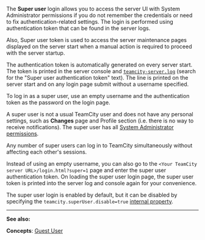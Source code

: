 [//]: # (title: Super User)
[//]: # (auxiliary-id: Super User)
The __Super user__ login allows you to access the server UI with System Administrator permissions if you do not remember the credentials or need to fix authentication\-related settings. The login is performed using authentication token that can be found in the server logs.

Also, Super user token is used to access the server maintenance pages displayed on the server start when a manual action is required to proceed with the server startup.

The authentication token is automatically generated on every server start. The token is printed in the server console and [`teamcity-server.log`](teamcity-server-logs.md) (search for the "Super user authentication token" text). The line is printed on the server start and on any login page submit without a username specified.

To log in as a super user, use an empty username and the authentication token as the password on the login page. 

 

A super user is not a usual TeamCity user and does not have any personal settings, such as __Changes__ page and Profile section (i.e. there is no way to receive notifications). The super user has all [System Administrator permissions](role-and-permission.md).

Any number of super users can log in to TeamCity simultaneously without affecting each other's sessions.

Instead of using an empty username, you can also go to the `<Your TeamCity server URL>/login.html?super=1` page and enter the super user authentication token. On loading the super user login page, the super user token is printed into the server log and console again for your convenience.

The super user login is enabled by default, but it can be disabled by specifying the `teamcity.superUser.disable=true` [internal property](configuring-teamcity-server-startup-properties.md#TeamCity+internal+properties).

 __  __

__See also:__


__Concepts__: [Guest User](guest-user.md)
